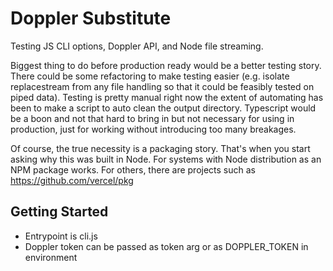 # Doppler Substitute

Testing JS CLI options, Doppler API, and Node file streaming.

Biggest thing to do before production ready would be a better testing story. There could be
some refactoring to make testing easier (e.g. isolate replacestream from any file handling so
that it could be feasibly tested on piped data). Testing is pretty manual right now the extent
of automating has been to make a script to auto clean the output directory. Typescript would
be a boon and not that hard to bring in but not necessary for using in production, just for
working without introducing too many breakages.

Of course, the true necessity is a packaging story. That's when you start asking why this was
built in Node. For systems with Node distribution as an NPM package works. For others, there are
projects such as https://github.com/vercel/pkg 

## Getting Started

- Entrypoint is cli.js
- Doppler token can be passed as token arg or as DOPPLER_TOKEN in environment
